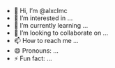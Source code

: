 - 👋 Hi, I’m @alxclmc
- 👀 I’m interested in ...
- 🌱 I’m currently learning ...
- 💞️ I’m looking to collaborate on ...
- 📫 How to reach me ...
- 😄 Pronouns: ...
- ⚡ Fun fact: ...

<!---
alxclmc/alxclmc is a ✨ special ✨ repository because its `README.md` (this file) appears on your GitHub profile.
You can click the Preview link to take a look at your changes.
--->
